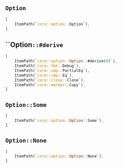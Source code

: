 ## `Option`

```rust
[
    ItemPath(`core::option::Option`),
]
```

## ``Option`::#derive`

```rust
[
    ItemPath(`core::option::Option::#derive(0)`),
    ItemPath(`core::fmt::Debug`),
    ItemPath(`core::cmp::PartialEq`),
    ItemPath(`core::cmp::Eq`),
    ItemPath(`core::clone::Clone`),
    ItemPath(`core::marker::Copy`),
]
```

## `Option::Some`

```rust
[
    ItemPath(`core::option::Option::Some`),
]
```

## `Option::None`

```rust
[
    ItemPath(`core::option::Option::None`),
]
```
